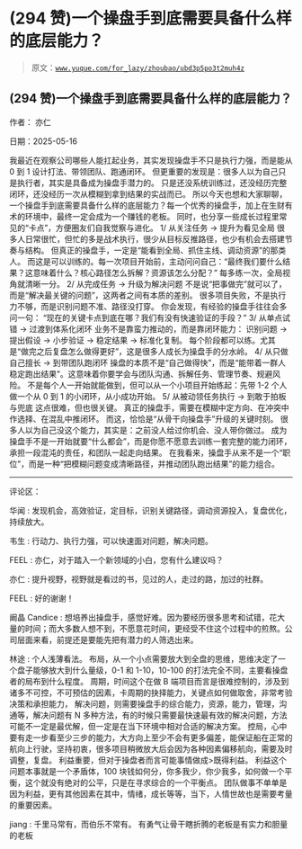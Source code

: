 # (294 赞)一个操盘手到底需要具备什么样的底层能力？

> 原文：[`www.yuque.com/for_lazy/zhoubao/ubd3p5po3t2muh4z`](https://www.yuque.com/for_lazy/zhoubao/ubd3p5po3t2muh4z)

## (294 赞)一个操盘手到底需要具备什么样的底层能力？

作者： 亦仁

日期：2025-05-16

我最近在观察公司哪些人能扛起业务，其实发现操盘手不只是执行力强，而是能从 0 到 1 设计打法、带领团队、跑通闭环。
但更重要的发现是：很多人以为自己只是执行者，其实是具备成为操盘手潜力的。 只是还没系统训练过，还没经历完整闭环，还没经历一次从模糊到拿到结果的实战而已。
所以今天也想和大家聊聊，一个操盘手到底需要具备什么样的底层能力？每一个优秀的操盘手，加上在生财有术的环境中，最终一定会成为一个赚钱的老板。
同时，也分享一些成长过程里常见的“卡点”，方便圈友们自我觉察与进化。 1/ 从关注任务 → 提升为看见全局
很多人日常很忙，但忙的多是战术执行，很少从目标反推路径，也少有机会去搭建节奏与结构。 但真正的操盘手，一定是“能看到全局、抓住主线、调动资源”的那类人。
而这是可以训练的。每一次项目开始前，主动问问自己：“最终我们要什么结果？这意味着什么？核心路径怎么拆解？资源该怎么分配？” 每多练一次，全局视角就清晰一分。
2/ 从完成任务 → 升级为解决问题 不是说“把事做完”就可以了，而是“解决最关键的问题”，这两者之间有本质的差别。
很多项目失败，不是执行力不够，而是识别问题不准、路径没打穿。 你会发现，有经验的操盘手往往会多问一句：
“现在的关键卡点到底在哪？我们有没有快速验证的手段？” 3/ 从单点试错 → 过渡到体系化闭环 业务不是靠蛮力推动的，而是靠闭环能力： 识别问题 →
提出假设 → 小步验证 → 稳定结果 → 标准化复制。 每个阶段都可以练。尤其是“做完之后复盘怎么做得更好”，这是很多人成长为操盘手的分水岭。 4/
从只做自己擅长 → 到带团队跑闭环
操盘的本质不是“自己做得快”，而是“能带着一群人稳定跑出结果”。这意味着你要学会与团队沟通、拆解任务、管理节奏、规避风险。
不是每个人一开始就能做到，但可以从一个小项目开始练起：先带 1-2 个人做一个从 0 到 1 的小闭环，从小成功开始。 5/ 从被动领任务执行 → 到敢于拍板与兜底
这点很难，但也很关键。 真正的操盘手，需要在模糊中定方向、在冲突中作选择、在混乱中推闭环。 而这，恰恰是“从骨干向操盘手”升级的关键时刻。
很多人以为自己没这个能力，其实是：之前没人给过你机会、没人带你做过。
成为操盘手不是一开始就要“什么都会”，而是你愿不愿意去训练一套完整的能力闭环，承担一段混沌的责任，和团队一起走向结果。
在我看来，操盘手从来不是一个“职位”，而是一种“把模糊问题变成清晰路径，并推动团队跑出结果”的能力组合。

* * *

评论区：

华闻 : 发现机会，高效验证，定目标，识别关键路径，调动资源投入，复盘优化，持续放大。

韦生 : 行动力、执行力强，可以快速面对问题，解决问题。

FEEL : 亦仁，对于踏入一个新领域的小白，您有什么建议吗？

亦仁 : 提升视野，视野就是看过的书，见过的人，走过的路，加过的社群。

FEEL : 好的谢谢！

阚晶 Candice : 想培养出操盘手，感觉好难。因为要经历很多思考和试错，花大量的时间；而大多数人想不到，不愿意花时间，更经受不住这个过程中的煎熬。公司层面来看，前提还是要能先把有潜力的人筛选出来。

林途 : 个人浅薄看法。
布局，从一个小点需要放大到全盘的思维，思维决定了一个盘子能够放大到什么量级，0-1 和 1-10，10-100 的打法完全不同，主要看操盘者的局布到什么程度。
周期，时间这个在做 B 端项目而言是很难控制的，涉及到诸多不可控，不可预估的因素，卡周期的抉择能力，关键点如何做取舍，非常考验决策和承担能力，
解决问题，则需要操盘手的综合能力，资源，能力，管理，沟通等，解决问题有 N 多种方法，有的时候只需要最快速最有效的解决问题，方法可能不一定是最优解，但一定是在当下环境中相对合适的解决方案。
控局，心中要有走一步看至少三步的能力，大方向上至少不会有更多偏差，能保证船在正常的航向上行驶，坚持初衷，很多项目稍微放大后会因为各种因素偏移航向，需要及时调整，复盘。
利益重要，但对于操盘者而言可能事情做成>既得利益。
利益这个问题本事就是一个矛盾体，100 块钱如何分，你多我少，你少我多，如何做一个平衡，这个就没有绝对的公平，只是在寻求综合的一个平衡点。
团队做事不单单是因为利益，更有其他因素在其中，情绪，成长等等，当下，人情世故也是需要考量的重要因素。

jiang : 千里马常有，而伯乐不常有。 有勇气让骨干瞎折腾的老板是有实力和胆量的老板
